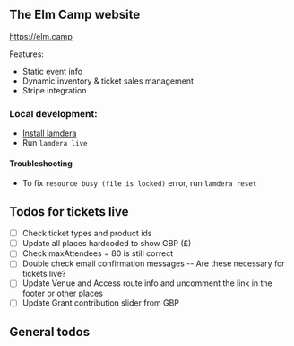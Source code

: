 ## The Elm Camp website

https://elm.camp

Features:

- Static event info
- Dynamic inventory & ticket sales management
- Stripe integration

### Local development:

- [Install lamdera](https://dashboard.lamdera.app/docs/download)
- Run `lamdera live`

#### Troubleshooting
- To fix `resource busy (file is locked)` error, run `lamdera reset`

## Todos for tickets live
- [ ] Check ticket types and product ids
- [ ] Update all places hardcoded to show GBP (£)
- [ ] Check maxAttendees = 80 is still correct
- [ ] Double check email confirmation messages
-- Are these necessary for tickets live?
- [ ] Update Venue and Access route info and uncomment the link in the footer or other places
- [ ] Update Grant contribution slider from GBP

## General todos